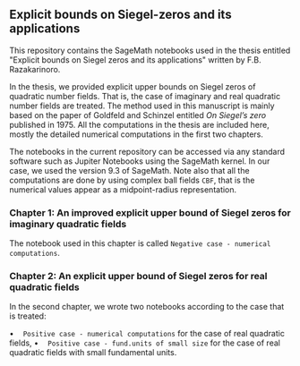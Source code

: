 ## Explicit bounds on Siegel-zeros and its applications
This repository contains the SageMath notebooks used in the thesis entitled "Explicit bounds on Siegel zeros and its applications" written by F.B. Razakarinoro.

In the thesis, we provided explicit upper bounds on Siegel zeros of quadratic number fields. That is, the case of imaginary and real quadratic number fields are treated. The method used in this manuscript is mainly based on the paper of Goldfeld and Schinzel entitled $\textit{On Siegel's zero}$ published in 1975. All the computations in the thesis are included here, mostly the detailed numerical computations in the first two chapters. 

The notebooks in the current repository can be accessed via any standard software such as Jupiter Notebooks using the SageMath kernel. In our case, we used the version 9.3 of SageMath. Note also that all the computations are done by using complex ball fields $\texttt{CBF}$, that is the numerical values appear as a midpoint-radius representation.

### Chapter 1: An improved explicit upper bound of Siegel zeros for imaginary quadratic fields
The notebook used in this chapter is called $\texttt{Negative case - numerical computations}$.

### Chapter 2: An explicit upper bound of Siegel zeros for real quadratic fields
In the second chapter, we wrote two notebooks according to the case that is treated:

  $\bullet\quad\texttt{Positive case - numerical computations}$ for the case of real quadratic fields,
  $\bullet\quad\texttt{Positive case - fund.units of small size}$ for the case of real quadratic fields with small fundamental units.





